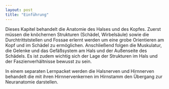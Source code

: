 ```yaml
---
layout: post
title: "Einführung"
---
```

Dieses Kapitel behandelt die Anatomie des Halses und des Kopfes. Zuerst müssen die knöchernen Strukturen (Schädel, Wirbelsäule) sowie die Durchtrittststellen und Fossae erlernt werden um eine grobe Orientieren am Kopf und im Schädel zu ermöglichen. Anschließend folgen die Muskulatur, die Gelenke und das Gefäßsystem am Hals und der Außenseite des Schädels. Es ist zudem wichtig sich der Lage der Strukturen im Hals und der Faszienverhältnisse bewusst zu sein.


In einem separaten Lernpacket werden die Halsnerven und Hirnnerven behandelt die mit ihren Hirnnervenkernen im Hirnstamm den Übergang zur Neuranatomie darstellen.
